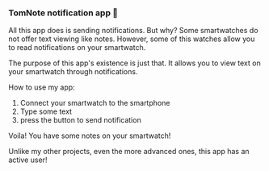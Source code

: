 ### TomNote notification app 📝
All this app does is sending notifications.
But why? Some smartwatches do not offer text viewing like notes.
However, some of this watches allow you to read notifications on your smartwatch.

The purpose of this app's existence is just that. It allows you to view text on your smartwatch through notifications.

How to use my app:
1. Connect your smartwatch to the smartphone 
2. Type some text
3. press the button to send notification

Voila! You have some notes on your smartwatch!

Unlike my other projects, even the more advanced ones, this app has an active user!
